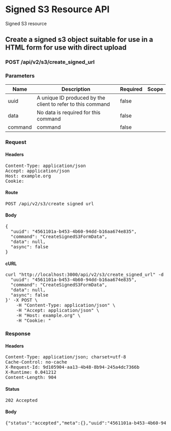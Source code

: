 # Signed S3 Resource API

Signed S3 resource

## Create a signed s3 object suitable for use in a HTML form for use with direct upload

### POST /api/v2/s3/create_signed_url

### Parameters

| Name | Description | Required | Scope |
|------|-------------|----------|-------|
| uuid | A unique ID produced by the client to refer to this command | false |  |
| data | No data is required for this command | false |  |
| command |  command | false |  |

### Request

#### Headers

<pre>Content-Type: application/json
Accept: application/json
Host: example.org
Cookie: </pre>

#### Route

<pre>POST /api/v2/s3/create_signed_url</pre>

#### Body

<pre>{
  "uuid": "4561101a-b453-4b60-94dd-b16aa674e835",
  "command": "CreateSignedS3FormData",
  "data": null,
  "async": false
}</pre>

#### cURL

<pre class="request">curl &quot;http://localhost:3000/api/v2/s3/create_signed_url&quot; -d &#39;{
  &quot;uuid&quot;: &quot;4561101a-b453-4b60-94dd-b16aa674e835&quot;,
  &quot;command&quot;: &quot;CreateSignedS3FormData&quot;,
  &quot;data&quot;: null,
  &quot;async&quot;: false
}&#39; -X POST \
	-H &quot;Content-Type: application/json&quot; \
	-H &quot;Accept: application/json&quot; \
	-H &quot;Host: example.org&quot; \
	-H &quot;Cookie: &quot;</pre>

### Response

#### Headers

<pre>Content-Type: application/json; charset=utf-8
Cache-Control: no-cache
X-Request-Id: 9d105904-aa13-4b48-8b94-245a4dc7366b
X-Runtime: 0.041212
Content-Length: 904</pre>

#### Status

<pre>202 Accepted</pre>

#### Body

<pre>{"status":"accepted","meta":{},"uuid":"4561101a-b453-4b60-94dd-b16aa674e835","data":{"fields":{"key":"direct_uploads/3d32d157-eb07-4ec1-b55d-590b158e86f6","success_action_status":"201","policy":"eyJleHBpcmF0aW9uIjoiMjAxOS0wMy0yMVQxODo0NzoxM1oiLCJjb25kaXRpb25zIjpbeyJidWNrZXQiOiJldGFwaWRpcmVjdGJ1Y2tldHRlc3QifSx7ImtleSI6ImRpcmVjdF91cGxvYWRzLzNkMzJkMTU3LWViMDctNGVjMS1iNTVkLTU5MGIxNThlODZmNiJ9LHsic3VjY2Vzc19hY3Rpb25fc3RhdHVzIjoiMjAxIn0seyJ4LWFtei1jcmVkZW50aWFsIjoiYWNjZXNzS2V5MS8yMDE5MDMyMS91cy1lYXN0LTEvczMvYXdzNF9yZXF1ZXN0In0seyJ4LWFtei1hbGdvcml0aG0iOiJBV1M0LUhNQUMtU0hBMjU2In0seyJ4LWFtei1kYXRlIjoiMjAxOTAzMjFUMTc0NzEzWiJ9XX0=","x-amz-credential":"accessKey1/20190321/us-east-1/s3/aws4_request","x-amz-algorithm":"AWS4-HMAC-SHA256","x-amz-date":"20190321T174713Z","x-amz-signature":"e5a3e1953bc5d94b609aefafecafcdeab2e71450c3ab2865feb57710313a589e"},"url":"http://localhost:9000/etapidirectbuckettest"}}</pre>
